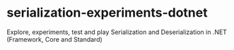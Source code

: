 # serialization-experiments-dotnet
Explore, experiments, test and play Serialization and Deserialization in .NET (Framework, Core and Standard)
